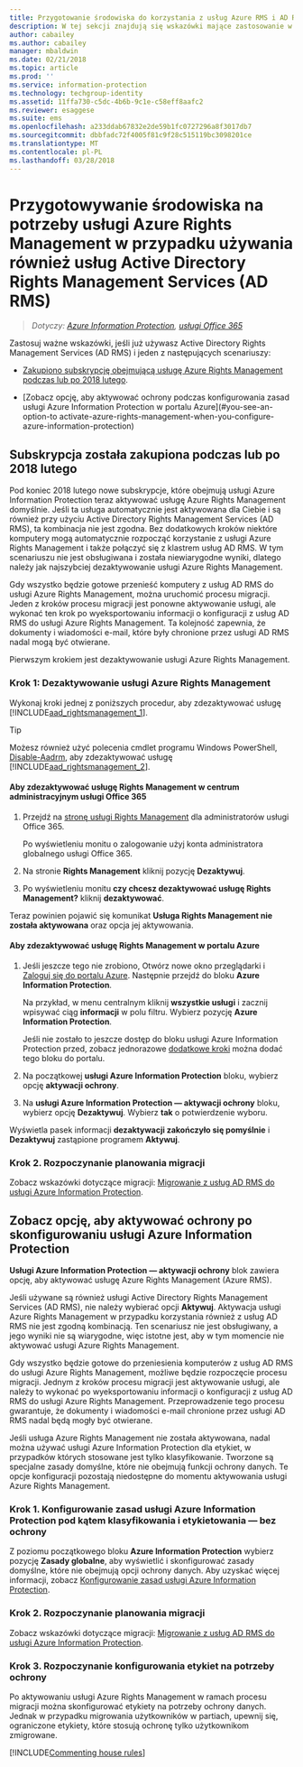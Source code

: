 ```yaml
---
title: Przygotowanie środowiska do korzystania z usług Azure RMS i AD RMS
description: W tej sekcji znajdują się wskazówki mające zastosowanie w przypadku wdrożenia usługi Azure Rights Management wraz z usługami AD RMS.
author: cabailey
ms.author: cabailey
manager: mbaldwin
ms.date: 02/21/2018
ms.topic: article
ms.prod: ''
ms.service: information-protection
ms.technology: techgroup-identity
ms.assetid: 11ffa730-c5dc-4b6b-9c1e-c58eff8aafc2
ms.reviewer: esaggese
ms.suite: ems
ms.openlocfilehash: a233ddab67832e2de59b1fc0727296a8f3017db7
ms.sourcegitcommit: dbbfadc72f4005f81c9f28c515119bc3098201ce
ms.translationtype: MT
ms.contentlocale: pl-PL
ms.lasthandoff: 03/28/2018
---
```

# <a name="preparing-the-environment-for-azure-rights-management-when-you-also-have-active-directory-rights-management-services-ad-rms"></a>Przygotowywanie środowiska na potrzeby usługi Azure Rights Management w przypadku używania również usług Active Directory Rights Management Services (AD RMS)

>*Dotyczy: [Azure Information Protection](https://azure.microsoft.com/pricing/details/information-protection), [usługi Office 365](http://download.microsoft.com/download/E/C/F/ECF42E71-4EC0-48FF-AA00-577AC14D5B5C/Azure_Information_Protection_licensing_datasheet_EN-US.pdf)*

Zastosuj ważne wskazówki, jeśli już używasz Active Directory Rights Management Services (AD RMS) i jeden z następujących scenariuszy:

- [Zakupiono subskrypcję obejmującą usługę Azure Rights Management podczas lub po 2018 lutego](#your-subscription-was-purchased-during-or-after-february-2018).

- [Zobacz opcję, aby aktywować ochrony podczas konfigurowania zasad usługi Azure Information Protection w portalu Azure](#you-see-an-option-to activate-azure-rights-management-when-you-configure-azure-information-protection)

## <a name="your-subscription-was-purchased-during-or-after-february-2018"></a>Subskrypcja została zakupiona podczas lub po 2018 lutego

Pod koniec 2018 lutego nowe subskrypcje, które obejmują usługi Azure Information Protection teraz aktywować usługę Azure Rights Management domyślnie. Jeśli ta usługa automatycznie jest aktywowana dla Ciebie i są również przy użyciu Active Directory Rights Management Services (AD RMS), ta kombinacja nie jest zgodna. Bez dodatkowych kroków niektóre komputery mogą automatycznie rozpocząć korzystanie z usługi Azure Rights Management i także połączyć się z klastrem usług AD RMS. W tym scenariuszu nie jest obsługiwana i została niewiarygodne wyniki, dlatego należy jak najszybciej dezaktywowanie usługi Azure Rights Management. 

Gdy wszystko będzie gotowe przenieść komputery z usług AD RMS do usługi Azure Rights Management, można uruchomić procesu migracji. Jeden z kroków procesu migracji jest ponowne aktywowanie usługi, ale wykonać ten krok po wyeksportowaniu informacji o konfiguracji z usług AD RMS do usługi Azure Rights Management. Ta kolejność zapewnia, że dokumenty i wiadomości e-mail, które były chronione przez usługi AD RMS nadal mogą być otwierane.

Pierwszym krokiem jest dezaktywowanie usługi Azure Rights Management.

### <a name="step-1-deactivate-azure-rights-management"></a>Krok 1: Dezaktywowanie usługi Azure Rights Management
Wykonaj kroki jednej z poniższych procedur, aby zdezaktywować usługę [!INCLUDE[aad_rightsmanagement_1](../includes/aad_rightsmanagement_1_md.md)].

> [!TIP]
> Możesz również użyć polecenia cmdlet programu Windows PowerShell, [Disable-Aadrm](http://msdn.microsoft.com/library/windowsazure/dn629422.aspx), aby zdezaktywować usługę [!INCLUDE[aad_rightsmanagement_2](../includes/aad_rightsmanagement_2_md.md)].

#### <a name="to-deactivate-rights-management-from-the-office-365-admin-center"></a>Aby zdezaktywować usługę Rights Management w centrum administracyjnym usługi Office 365

1. Przejdź na [stronę usługi Rights Management](https://account.activedirectory.windowsazure.com/RmsOnline/Manage.aspx) dla administratorów usługi Office 365.
    
    Po wyświetleniu monitu o zalogowanie użyj konta administratora globalnego usługi Office 365.

2. Na stronie **Rights Management** kliknij pozycję **Dezaktywuj**.

3.  Po wyświetleniu monitu **czy chcesz dezaktywować usługę Rights Management?** kliknij **dezaktywować**.

Teraz powinien pojawić się komunikat **Usługa Rights Management nie została aktywowana** oraz opcja jej aktywowania.

#### <a name="to-deactivate-rights-management-from-the-azure-portal"></a>Aby zdezaktywować usługę Rights Management w portalu Azure

1. Jeśli jeszcze tego nie zrobiono, Otwórz nowe okno przeglądarki i [Zaloguj się do portalu Azure](configure-policy.md#signing-in-to-the-azure-portal). Następnie przejdź do bloku **Azure Information Protection**.
    
    Na przykład, w menu centralnym kliknij **wszystkie usługi** i zacznij wpisywać ciąg **informacji** w polu filtru. Wybierz pozycję **Azure Information Protection**.
    
    Jeśli nie zostało to jeszcze dostęp do bloku usługi Azure Information Protection przed, zobacz jednorazowe [dodatkowe kroki](configure-policy.md#to-access-the-azure-information-protection-blade-for-the-first-time) można dodać tego bloku do portalu.

2. Na początkowej **usługi Azure Information Protection** bloku, wybierz opcję **aktywacji ochrony**. 

3.  Na **usługi Azure Information Protection — aktywacji ochrony** bloku, wybierz opcję **Dezaktywuj**. Wybierz **tak** o potwierdzenie wyboru.

Wyświetla pasek informacji **dezaktywacji zakończyło się pomyślnie** i **Dezaktywuj** zastąpione programem **Aktywuj**. 

### <a name="step-2-start-planning-for-migration"></a>Krok 2. Rozpoczynanie planowania migracji

Zobacz wskazówki dotyczące migracji: [Migrowanie z usług AD RMS do usługi Azure Information Protection](../plan-design/migrate-from-ad-rms-to-azure-rms.md).

## <a name="you-see-an-option-to-activate-protection-when-you-configure-azure-information-protection"></a>Zobacz opcję, aby aktywować ochrony po skonfigurowaniu usługi Azure Information Protection

**Usługi Azure Information Protection — aktywacji ochrony** blok zawiera opcję, aby aktywować usługę Azure Rights Management (Azure RMS).  

Jeśli używane są również usługi Active Directory Rights Management Services (AD RMS), nie należy wybierać opcji **Aktywuj**. Aktywacja usługi Azure Rights Management w przypadku korzystania również z usług AD RMS nie jest zgodną kombinacją. Ten scenariusz nie jest obsługiwany, a jego wyniki nie są wiarygodne, więc istotne jest, aby w tym momencie nie aktywować usługi Azure Rights Management.  

Gdy wszystko będzie gotowe do przeniesienia komputerów z usług AD RMS do usługi Azure Rights Management, możliwe będzie rozpoczęcie procesu migracji. Jednym z kroków procesu migracji jest aktywowanie usługi, ale należy to wykonać po wyeksportowaniu informacji o konfiguracji z usług AD RMS do usługi Azure Rights Management. Przeprowadzenie tego procesu gwarantuje, że dokumenty i wiadomości e-mail chronione przez usługi AD RMS nadal będą mogły być otwierane. 

Jeśli usługa Azure Rights Management nie została aktywowana, nadal można używać usługi Azure Information Protection dla etykiet, w przypadków których stosowane jest tylko klasyfikowanie. Tworzone są specjalne zasady domyślne, które nie obejmują funkcji ochrony danych. Te opcje konfiguracji pozostają niedostępne do momentu aktywowania usługi Azure Rights Management.

### <a name="step-1-configure-your-azure-information-protection-policy-for-classification-and-labeling---without-protection"></a>Krok 1. Konfigurowanie zasad usługi Azure Information Protection pod kątem klasyfikowania i etykietowania — bez ochrony

Z poziomu początkowego bloku **Azure Information Protection** wybierz pozycję **Zasady globalne**, aby wyświetlić i skonfigurować zasady domyślne, które nie obejmują opcji ochrony danych. Aby uzyskać więcej informacji, zobacz [Konfigurowanie zasad usługi Azure Information Protection](configure-policy.md).

### <a name="step-2-start-planning-for-migration"></a>Krok 2. Rozpoczynanie planowania migracji

Zobacz wskazówki dotyczące migracji: [Migrowanie z usług AD RMS do usługi Azure Information Protection](../plan-design/migrate-from-ad-rms-to-azure-rms.md).

### <a name="step-3-start-to-configure-labels-for-protection"></a>Krok 3. Rozpoczynanie konfigurowania etykiet na potrzeby ochrony

Po aktywowaniu usługi Azure Rights Management w ramach procesu migracji można skonfigurować etykiety na potrzeby ochrony danych. Jednak w przypadku migrowania użytkowników w partiach, upewnij się, ograniczone etykiety, które stosują ochronę tylko użytkownikom zmigrowane.

[!INCLUDE[Commenting house rules](../includes/houserules.md)]

